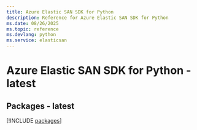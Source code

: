 ```yaml
---
title: Azure Elastic SAN SDK for Python
description: Reference for Azure Elastic SAN SDK for Python
ms.date: 08/26/2025
ms.topic: reference
ms.devlang: python
ms.service: elasticsan
---
```

# Azure Elastic SAN SDK for Python - latest
## Packages - latest
[!INCLUDE [packages](elastic-san-index.md)]